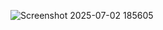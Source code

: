 ![Screenshot 2025-07-02 185605](https://github.com/user-attachments/assets/48d9b419-c983-4e49-ac3f-77c688689558)

